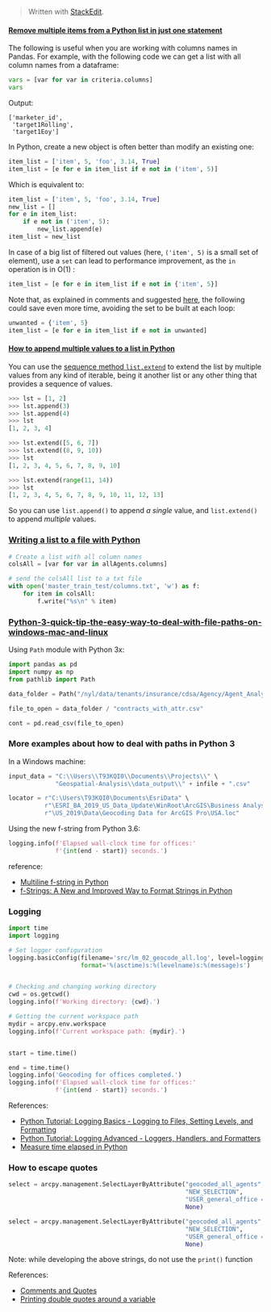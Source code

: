 


> Written with [StackEdit](https://stackedit.io/).

#### [Remove multiple items from a Python list in just one statement](https://stackoverflow.com/questions/36268749/remove-multiple-items-from-a-python-list-in-just-one-statement)

The following is useful when you are working with columns names in Pandas. For example, with the following code we can get a list with all column names from a dataframe:
```python
vars = [var for var in criteria.columns]
vars
```
Output:
```
['marketer_id',
 'target1Rolling',
 'target1Eoy']
```

In Python, create a new object is often better than modify an existing one:

```python
item_list = ['item', 5, 'foo', 3.14, True]
item_list = [e for e in item_list if e not in ('item', 5)]
```

Which is equivalent to:

```python
item_list = ['item', 5, 'foo', 3.14, True]
new_list = []
for e in item_list:
    if e not in ('item', 5):
        new_list.append(e)
item_list = new_list
```
In case of a big list of filtered out values (here,  `('item', 5)`  is a small set of element), use a  `set`  can lead to performance improvement, as the  `in`  operation is in O(1) :

```python
item_list = [e for e in item_list if e not in {'item', 5}]
```

Note that, as explained in comments and suggested  [here](https://gist.github.com/Aluriak/01c3d100cb44ef048c00854c6f439642), the following could save even more time, avoiding the set to be built at each loop:

```python
unwanted = {'item', 5}
item_list = [e for e in item_list if e not in unwanted]
```


####  [How to append multiple values to a list in Python](https://stackoverflow.com/questions/20196159/how-to-append-multiple-values-to-a-list-in-python)

You can use the  [sequence method  `list.extend`](https://docs.python.org/3/library/stdtypes.html#mutable-sequence-types)  to extend the list by multiple values from any kind of iterable, being it another list or any other thing that provides a sequence of values.

```python
>>> lst = [1, 2]
>>> lst.append(3)
>>> lst.append(4)
>>> lst
[1, 2, 3, 4]

>>> lst.extend([5, 6, 7])
>>> lst.extend((8, 9, 10))
>>> lst
[1, 2, 3, 4, 5, 6, 7, 8, 9, 10]

>>> lst.extend(range(11, 14))
>>> lst
[1, 2, 3, 4, 5, 6, 7, 8, 9, 10, 11, 12, 13]
```
So you can use  `list.append()`  to append  _a single_  value, and  `list.extend()`  to append  _multiple_  values.

### [Writing a list to a file with Python](https://stackoverflow.com/questions/899103/writing-a-list-to-a-file-with-python)
```python
# Create a list with all column names
colsAll = [var for var in allAgents.columns]

# send the colsAll list to a txt file
with open('master_train_test/columns.txt', 'w') as f:
    for item in colsAll:
        f.write("%s\n" % item)
```

### [Python-3-quick-tip-the-easy-way-to-deal-with-file-paths-on-windows-mac-and-linux](https://medium.com/@ageitgey/python-3-quick-tip-the-easy-way-to-deal-with-file-paths-on-windows-mac-and-linux-11a072b58d5f)

Using `Path` module with Python 3x: 

```python
import pandas as pd
import numpy as np
from pathlib import Path

data_folder = Path("/nyl/data/tenants/insurance/cdsa/Agency/Agent_Analytics/NYU_Capstone/")

file_to_open = data_folder / "contracts_with_attr.csv"

cont = pd.read_csv(file_to_open)
```

### More examples about how to deal with paths in Python 3

In a Windows machine:

```python
input_data = "C:\\Users\\T93KQI0\\Documents\\Projects\\" \
             "Geospatial-Analysis\\data_output\\" + infile + ".csv"

locator = r"C:\Users\T93KQI0\Documents\EsriData" \
          r"\ESRI_BA_2019_US_Data_Update\WinRoot\ArcGIS\Business Analyst" \
          r"\US_2019\Data\Geocoding Data for ArcGIS Pro\USA.loc"
```
Using the new f-string from Python 3.6:

```python
logging.info(f'Elapsed wall-clock time for offices:'
             f'{int(end - start)} seconds.')
```
reference: 
- [Multiline f-string in Python](https://stackoverflow.com/questions/45965007/multiline-f-string-in-python)
- [f-Strings: A New and Improved Way to Format Strings in Python](https://realpython.com/python-f-strings/)

### Logging

```python
import time
import logging

# Set logger configuration
logging.basicConfig(filename='src/lm_02_geocode_all.log', level=logging.INFO,
                    format='%(asctime)s:%(levelname)s:%(message)s')


# Checking and changing working directory
cwd = os.getcwd()
logging.info(f'Working directory: {cwd}.')

# Getting the current workspace path
mydir = arcpy.env.workspace
logging.info(f'Current workspace path: {mydir}.')


start = time.time()

end = time.time()
logging.info('Geocoding for offices completed.')
logging.info(f'Elapsed wall-clock time for offices:'
             f'{int(end - start)} seconds.')
```

References:

- [Python Tutorial: Logging Basics - Logging to Files, Setting Levels, and Formatting](https://www.youtube.com/watch?v=-ARI4Cz-awo)
- [Python Tutorial: Logging Advanced - Loggers, Handlers, and Formatters](https://www.youtube.com/watch?v=jxmzY9soFXg&pbjreload=10)
- [Measure time elapsed in Python](https://stackoverflow.com/questions/7370801/measure-time-elapsed-in-python)

### How to escape quotes

```python
select = arcpy.management.SelectLayerByAttribute("geocoded_all_agents",
                                                 "NEW_SELECTION",
                                                 "USER_general_office = 'V46'",
                                                 None)

select = arcpy.management.SelectLayerByAttribute("geocoded_all_agents",
                                                 "NEW_SELECTION",
                                                 "USER_general_office = \'" + go + "\'",
                                                 None)
```
Note: while developing the above strings, do not use the `print()` function

References:
- [Comments and Quotes](https://cscircles.cemc.uwaterloo.ca/3-comments-literals/)
- [Printing double quotes around a variable](https://stackoverflow.com/questions/20056548/printing-double-quotes-around-a-variable)
<!--stackedit_data:
eyJoaXN0b3J5IjpbLTMzNjczMzE1OCwxNjY2NjU2ODEyLC05OT
M1MTQzMjMsMTQ2OTIzMzYxNCwtOTA1MDAwNDkzLC0xODIxMjQ2
MDAwLDg5NzYwNzA5Miw2NjAwNTkzMTddfQ==
-->